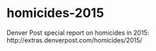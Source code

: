 # homicides-2015
<p>Denver Post special report on homicides in 2015: http://extras.denverpost.com/homicides/2015/</p>
